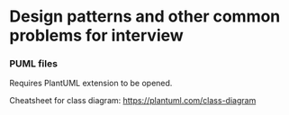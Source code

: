 # Design patterns and other common problems for interview


### PUML files 

Requires PlantUML extension to be opened.

Cheatsheet for class diagram:
https://plantuml.com/class-diagram